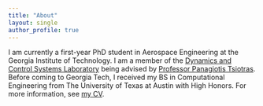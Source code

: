 ```yaml
---
title: "About"
layout: single
author_profile: true
---
```


I am currently a first-year PhD student in Aerospace Engineering at the Georgia Institute of Technology. I am a member of the [Dynamics and Control Systems Laboratory](http://dcsl.gatech.edu/) being advised by [Professor Panagiotis Tsiotras](http://dcsl.gatech.edu/tsiotras.html). Before coming to Georgia Tech, I received my BS in Computational Engineering from The University of Texas at Austin with High Honors. For more information, see [my CV](https://travisdriver.github.io/docs/travisdriver_cv.pdf). 

